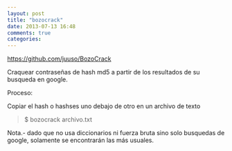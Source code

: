 ```yaml
---
layout: post
title: "bozocrack"
date: 2013-07-13 16:48
comments: true
categories: 
---
```

https://github.com/juuso/BozoCrack 

Craquear contraseñas de hash md5 a partir de los resultados de su busqueda en google. 

Proceso: 

Copiar el hash o hashses uno debajo de otro en un archivo de texto 

>$ bozocrack archivo.txt 

Nota.- dado que no usa diccionarios ni fuerza bruta sino solo busquedas de google, solamente se encontrarán las más usuales.


